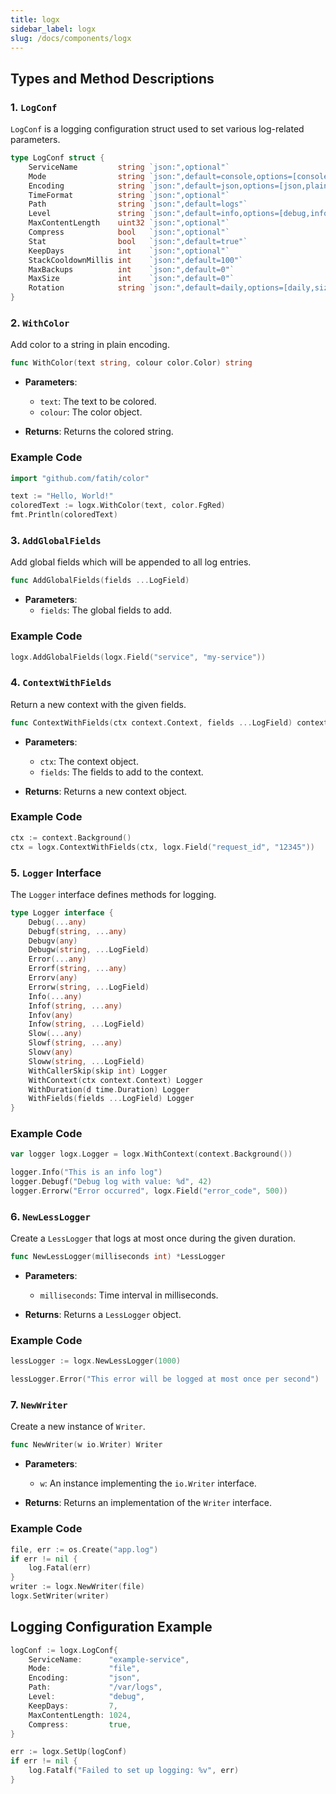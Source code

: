 ```yaml
---
title: logx
sidebar_label: logx
slug: /docs/components/logx
---
```


## Types and Method Descriptions

### 1. `LogConf`

`LogConf` is a logging configuration struct used to set various log-related parameters.

```go
type LogConf struct {
	ServiceName         string `json:",optional"`
	Mode                string `json:",default=console,options=[console,file,volume]"`
	Encoding            string `json:",default=json,options=[json,plain]"`
	TimeFormat          string `json:",optional"`
	Path                string `json:",default=logs"`
	Level               string `json:",default=info,options=[debug,info,error,severe]"`
	MaxContentLength    uint32 `json:",optional"`
	Compress            bool   `json:",optional"`
	Stat                bool   `json:",default=true"`
	KeepDays            int    `json:",optional"`
	StackCooldownMillis int    `json:",default=100"`
	MaxBackups          int    `json:",default=0"`
	MaxSize             int    `json:",default=0"`
	Rotation            string `json:",default=daily,options=[daily,size]"`
}
```

### 2. `WithColor`

Add color to a string in plain encoding.

```go
func WithColor(text string, colour color.Color) string
```

- **Parameters**:
    - `text`: The text to be colored.
    - `colour`: The color object.

- **Returns**: Returns the colored string.

### Example Code

```go
import "github.com/fatih/color"

text := "Hello, World!"
coloredText := logx.WithColor(text, color.FgRed)
fmt.Println(coloredText)
```

### 3. `AddGlobalFields`

Add global fields which will be appended to all log entries.

```go
func AddGlobalFields(fields ...LogField)
```

- **Parameters**:
    - `fields`: The global fields to add.

### Example Code

```go
logx.AddGlobalFields(logx.Field("service", "my-service"))
```

### 4. `ContextWithFields`

Return a new context with the given fields.

```go
func ContextWithFields(ctx context.Context, fields ...LogField) context.Context
```

- **Parameters**:
    - `ctx`: The context object.
    - `fields`: The fields to add to the context.

- **Returns**: Returns a new context object.

### Example Code

```go
ctx := context.Background()
ctx = logx.ContextWithFields(ctx, logx.Field("request_id", "12345"))
```

### 5. `Logger` Interface

The `Logger` interface defines methods for logging.

```go
type Logger interface {
	Debug(...any)
	Debugf(string, ...any)
	Debugv(any)
	Debugw(string, ...LogField)
	Error(...any)
	Errorf(string, ...any)
	Errorv(any)
	Errorw(string, ...LogField)
	Info(...any)
	Infof(string, ...any)
	Infov(any)
	Infow(string, ...LogField)
	Slow(...any)
	Slowf(string, ...any)
	Slowv(any)
	Sloww(string, ...LogField)
	WithCallerSkip(skip int) Logger
	WithContext(ctx context.Context) Logger
	WithDuration(d time.Duration) Logger
	WithFields(fields ...LogField) Logger
}
```

### Example Code

```go
var logger logx.Logger = logx.WithContext(context.Background())

logger.Info("This is an info log")
logger.Debugf("Debug log with value: %d", 42)
logger.Errorw("Error occurred", logx.Field("error_code", 500))
```

### 6. `NewLessLogger`

Create a `LessLogger` that logs at most once during the given duration.

```go
func NewLessLogger(milliseconds int) *LessLogger
```

- **Parameters**:
    - `milliseconds`: Time interval in milliseconds.

- **Returns**: Returns a `LessLogger` object.

### Example Code

```go
lessLogger := logx.NewLessLogger(1000)

lessLogger.Error("This error will be logged at most once per second")
```

### 7. `NewWriter`

Create a new instance of `Writer`.

```go
func NewWriter(w io.Writer) Writer
```

- **Parameters**:
    - `w`: An instance implementing the `io.Writer` interface.

- **Returns**: Returns an implementation of the `Writer` interface.

### Example Code

```go
file, err := os.Create("app.log")
if err != nil {
	log.Fatal(err)
}
writer := logx.NewWriter(file)
logx.SetWriter(writer)
```

## Logging Configuration Example

```go
logConf := logx.LogConf{
	ServiceName:      "example-service",
	Mode:             "file",
	Encoding:         "json",
	Path:             "/var/logs",
	Level:            "debug",
	KeepDays:         7,
	MaxContentLength: 1024,
	Compress:         true,
}

err := logx.SetUp(logConf)
if err != nil {
	log.Fatalf("Failed to set up logging: %v", err)
}
```
